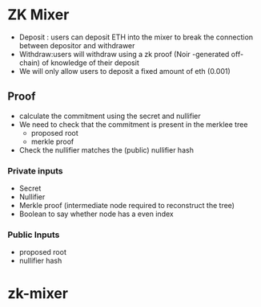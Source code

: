 # ZK Mixer

- Deposit : users can deposit ETH into the mixer to break the connection between depositor and withdrawer
- Withdraw:users will withdraw using a zk proof (Noir -generated off-chain) of knowledge of their deposit
- We will only allow users to deposit a fixed amount of eth (0.001)

## Proof

- calculate the commitment using the secret and nullifier
- We need to check that the commitment is present in the merklee tree
  - proposed root
  - merkle proof
- Check the nullifier matches the (public) nullifier hash

### Private inputs

- Secret
- Nullifier
- Merkle proof (intermediate node required to reconstruct the tree)
- Boolean to say whether node has a even index

### Public Inputs

- proposed root
- nullifier hash
# zk-mixer
